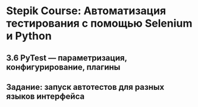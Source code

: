 # Stepik Course: Автоматизация тестирования с помощью Selenium и Python
## 3.6 PyTest — параметризация, конфигурирование, плагины
## Задание: запуск автотестов для разных языков интерфейса

